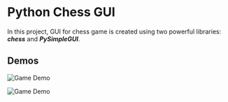# Python Chess GUI

In this project, GUI for chess game is created using two powerful libraries: ***chess*** and ***PySimpleGUI***.

## Demos
![Game Demo](https://github.com/IndieCoderMM/git-cloud/blob/master/gifs/chess_gui_demo.gif)

![Game Demo](https://github.com/IndieCoderMM/git-cloud/blob/master/gifs/chess_gui_demo2.gif)
